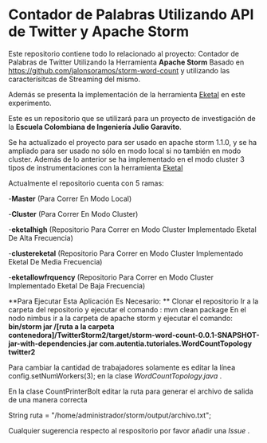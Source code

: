 Contador de Palabras Utilizando API de Twitter y Apache Storm
================

Este repositorio contiene todo lo relacionado al proyecto: 
Contador de Palabras de Twitter Utilizando la Herramienta **Apache Storm** Basado en https://github.com/jalonsoramos/storm-word-count y utilizando las caracterísitcas de Streaming del mismo.

Además se presenta la implementación de la herramienta [Eketal](https://github.com/unicesi/eketal "Eketal") en este experimento.

Este es un repositorio que se utilizará para un proyecto de investigación de la **Escuela Colombiana de Ingeniería Julio Garavito**.

Se ha actualizado el proyecto para ser usado en apache storm 1.1.0, y se ha ampliado para ser usado no sólo en modo local si no también en modo cluster.
Además de lo anterior se ha implementado en el modo cluster 3 tipos de instrumentaciones con la herramienta [Eketal](https://github.com/unicesi/eketal "Eketal")

Actualmente el repositorio cuenta con 5 ramas:

-**Master** (Para Correr En Modo Local) 

-**Cluster** (Para Correr En Modo Cluster)

-**eketalhigh** (Repositorio Para Correr en Modo Cluster Implementado Eketal De Alta Frecuencia)

-**clustereketal** (Repositorio Para Correr en Modo Cluster Implementado Eketal De Media Frecuencia)

-**eketallowfrquency** (Repositorio Para Correr en Modo Cluster Implementado Eketal De Baja Frecuencia)



**Para Ejecutar Esta Aplicación Es Necesario:
**
Clonar el repositorio
Ir a la carpeta del repositorio y ejecutar el comando : mvn clean package
En el nodo nimbus ir a la carpeta de apache storm y ejecutar el comando: **bin/storm jar /[ruta a la carpeta contenedora]/TwitterStorm2/target/storm-word-count-0.0.1-SNAPSHOT-jar-with-dependencies.jar com.autentia.tutoriales.WordCountTopology twitter2**

Para cambiar la cantidad de trabajadores solamente es editar la línea config.setNumWorkers(3); 
en la clase *WordCountTopology.java* .

En la clase CountPrinterBolt editar la ruta para generar el archivo de salida de una manera correcta
		
String ruta = "/home/administrador/storm/output/archivo.txt";


Cualquier sugerencia respecto al respositorio por favor añadir una *Issue* .
